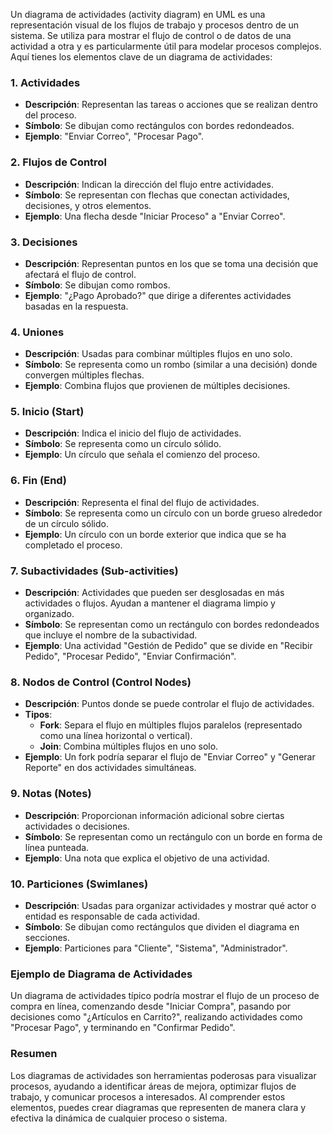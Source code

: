 Un diagrama de actividades (activity diagram) en UML es una representación visual de los flujos de trabajo y procesos dentro de un sistema. Se utiliza para mostrar el flujo de control o de datos de una actividad a otra y es particularmente útil para modelar procesos complejos. Aquí tienes los elementos clave de un diagrama de actividades:

### 1. **Actividades**
   - **Descripción**: Representan las tareas o acciones que se realizan dentro del proceso.
   - **Símbolo**: Se dibujan como rectángulos con bordes redondeados.
   - **Ejemplo**: "Enviar Correo", "Procesar Pago".

### 2. **Flujos de Control**
   - **Descripción**: Indican la dirección del flujo entre actividades.
   - **Símbolo**: Se representan con flechas que conectan actividades, decisiones, y otros elementos.
   - **Ejemplo**: Una flecha desde "Iniciar Proceso" a "Enviar Correo".

### 3. **Decisiones**
   - **Descripción**: Representan puntos en los que se toma una decisión que afectará el flujo de control.
   - **Símbolo**: Se dibujan como rombos.
   - **Ejemplo**: "¿Pago Aprobado?" que dirige a diferentes actividades basadas en la respuesta.

### 4. **Uniones**
   - **Descripción**: Usadas para combinar múltiples flujos en uno solo.
   - **Símbolo**: Se representa como un rombo (similar a una decisión) donde convergen múltiples flechas.
   - **Ejemplo**: Combina flujos que provienen de múltiples decisiones.

### 5. **Inicio (Start)**
   - **Descripción**: Indica el inicio del flujo de actividades.
   - **Símbolo**: Se representa como un círculo sólido.
   - **Ejemplo**: Un círculo que señala el comienzo del proceso.

### 6. **Fin (End)**
   - **Descripción**: Representa el final del flujo de actividades.
   - **Símbolo**: Se representa como un círculo con un borde grueso alrededor de un círculo sólido.
   - **Ejemplo**: Un círculo con un borde exterior que indica que se ha completado el proceso.

### 7. **Subactividades (Sub-activities)**
   - **Descripción**: Actividades que pueden ser desglosadas en más actividades o flujos. Ayudan a mantener el diagrama limpio y organizado.
   - **Símbolo**: Se representan como un rectángulo con bordes redondeados que incluye el nombre de la subactividad.
   - **Ejemplo**: Una actividad "Gestión de Pedido" que se divide en "Recibir Pedido", "Procesar Pedido", "Enviar Confirmación".

### 8. **Nodos de Control (Control Nodes)**
   - **Descripción**: Puntos donde se puede controlar el flujo de actividades.
   - **Tipos**:
     - **Fork**: Separa el flujo en múltiples flujos paralelos (representado como una línea horizontal o vertical).
     - **Join**: Combina múltiples flujos en uno solo.
   - **Ejemplo**: Un fork podría separar el flujo de "Enviar Correo" y "Generar Reporte" en dos actividades simultáneas.

### 9. **Notas (Notes)**
   - **Descripción**: Proporcionan información adicional sobre ciertas actividades o decisiones.
   - **Símbolo**: Se representan como un rectángulo con un borde en forma de línea punteada.
   - **Ejemplo**: Una nota que explica el objetivo de una actividad.

### 10. **Particiones (Swimlanes)**
   - **Descripción**: Usadas para organizar actividades y mostrar qué actor o entidad es responsable de cada actividad.
   - **Símbolo**: Se dibujan como rectángulos que dividen el diagrama en secciones.
   - **Ejemplo**: Particiones para "Cliente", "Sistema", "Administrador".

### Ejemplo de Diagrama de Actividades
Un diagrama de actividades típico podría mostrar el flujo de un proceso de compra en línea, comenzando desde "Iniciar Compra", pasando por decisiones como "¿Artículos en Carrito?", realizando actividades como "Procesar Pago", y terminando en "Confirmar Pedido".

### Resumen
Los diagramas de actividades son herramientas poderosas para visualizar procesos, ayudando a identificar áreas de mejora, optimizar flujos de trabajo, y comunicar procesos a interesados. Al comprender estos elementos, puedes crear diagramas que representen de manera clara y efectiva la dinámica de cualquier proceso o sistema.